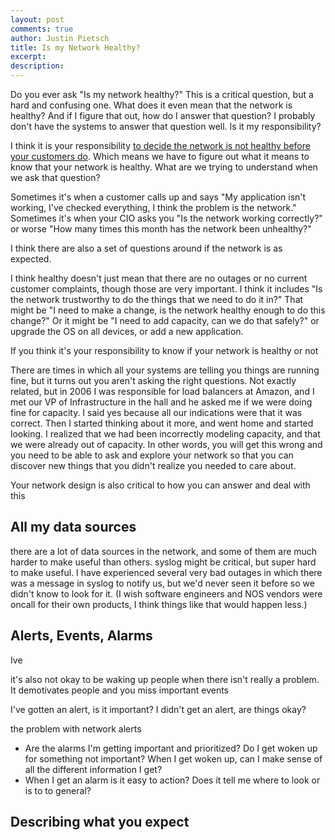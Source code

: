 ```yaml
---
layout: post
comments: true
author: Justin Pietsch
title: Is my Network Healthy?
excerpt: 
description: 
---
```

Do you ever ask "Is my network healthy?" This is a critical question, but a hard and confusing one. What does it even mean that the network is healthy? And if I figure that out, how do I answer that question? I probably don't have the systems to answer that question well. Is it my responsibility?

I think it is your responsibility [to decide the network is not healthy before your customers do](https://elegantnetwork.github.io/posts/Who-decides-if-the-network-is-not-working/). Which means we have to figure out what it means to know that your network is healthy. What are we trying to understand when we ask that question? 

Sometimes it's when a customer calls up and says "My application isn't working, I've checked everything, I think the problem is the network." Sometimes it's when your CIO asks you "Is the network working correctly?" or worse "How many times this month has the network been unhealthy?"

I think there are also a set of questions around if the network is  as expected. 

I think healthy doesn't just mean that there are no outages or no current customer complaints, though those are very important. I think it includes "Is the network trustworthy to do the things that we need to do it in?" That might be "I need to make a change, is the network healthy enough to do this change?" Or it might be "I need to add capacity, can we do that safely?" or upgrade the OS on all devices, or add a new application.

If you think it's your responsibility to know if your network is healthy or not


There are times in which all your systems are telling you things are running fine, but it turns out you aren't asking the right questions. Not exactly related, but in 2006 I was responsible for load balancers at Amazon, and I met our VP of Infrastructure in the hall and he asked me if we were doing fine for capacity. I said yes because all our indications were that it was correct. Then I started thinking about it more, and went home and started looking. I realized that we had been incorrectly modeling capacity, and that we were already out of capacity. In other words, you will get this wrong and you need to be able to ask and explore your network so that you can discover new things that you didn't realize you needed to care about.


Your network design is also critical to how you can answer and deal with this


## All my data sources
there are a lot of data sources in the network, and some of them are much harder to make useful than others. syslog might be critical, but super hard to make useful. I have experienced several very bad outages in which there was a message in syslog to notify us, but we'd never seen it before so we didn't know to look for it. (I wish software engineers and NOS vendors were oncall for their own products, I think things like that would happen less.)

## Alerts, Events, Alarms

Ive 


it's also not okay to be waking up people when there isn't really a problem. It demotivates people and you miss important events

I've gotten an alert, is it important?
I didn't get an alert, are things okay?

the problem with network alerts

- Are the alarms I'm getting important and prioritized? Do I get woken up for something not important? When I get woken up, can I make sense of all the different information I get?
- When I get an alarm is it easy to action? Does it tell me where to look or is to to general?

## Describing what you expect